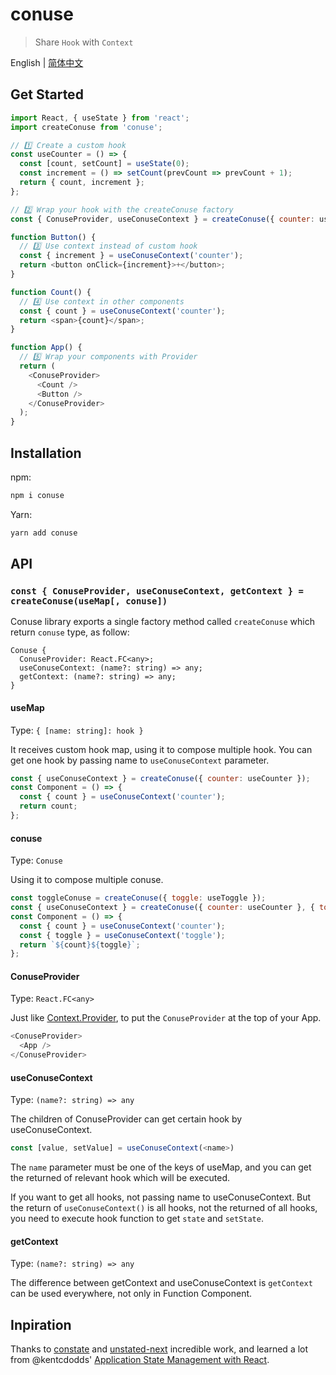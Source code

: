 # conuse

> Share `Hook` with `Context`

English | [简体中文](./README-zh.md)

## Get Started

```js
import React, { useState } from 'react';
import createConuse from 'conuse';

// 1️⃣ Create a custom hook
const useCounter = () => {
  const [count, setCount] = useState(0);
  const increment = () => setCount(prevCount => prevCount + 1);
  return { count, increment };
};

// 2️⃣ Wrap your hook with the createConuse factory
const { ConuseProvider, useConuseContext } = createConuse({ counter: useCounter });

function Button() {
  // 3️⃣ Use context instead of custom hook
  const { increment } = useConuseContext('counter');
  return <button onClick={increment}>+</button>;
}

function Count() {
  // 4️⃣ Use context in other components
  const { count } = useConuseContext('counter');
  return <span>{count}</span>;
}

function App() {
  // 5️⃣ Wrap your components with Provider
  return (
    <ConuseProvider>
      <Count />
      <Button />
    </ConuseProvider>
  );
}
```

## Installation

npm:

```sh
npm i conuse
```

Yarn:

```sh
yarn add conuse
```

## API

### `const { ConuseProvider, useConuseContext, getContext } = createConuse(useMap[, conuse])`

Conuse library exports a single factory method called `createConuse` which return `conuse` type, as follow:

```
Conuse {
  ConuseProvider: React.FC<any>;
  useConuseContext: (name?: string) => any;
  getContext: (name?: string) => any;
}
```

#### useMap

Type: `{ [name: string]: hook }`

It receives custom hook map, using it to compose multiple hook. You can get one hook by passing name to `useConuseContext` parameter.

```js
const { useConuseContext } = createConuse({ counter: useCounter });
const Component = () => {
  const { count } = useConuseContext('counter');
  return count;
};
```

#### conuse

Type: `Conuse`

Using it to compose multiple conuse.

```js
const toggleConuse = createConuse({ toggle: useToggle });
const { useConuseContext } = createConuse({ counter: useCounter }, { toggle: toggleConuse });
const Component = () => {
  const { count } = useConuseContext('counter');
  const { toggle } = useConuseContext('toggle');
  return `${count}${toggle}`;
};
```

#### ConuseProvider

Type: `React.FC<any>`

Just like [Context.Provider](https://reactjs.org/docs/context.html#contextprovider), to put the `ConuseProvider` at the top of your App.

```js
<ConuseProvider>
  <App />
</ConuseProvider>
```

#### useConuseContext

Type: `(name?: string) => any`

The children of ConuseProvider can get certain hook by useConuseContext.

```js
const [value, setValue] = useConuseContext(<name>)
```

The `name` parameter must be one of the keys of useMap, and you can get the returned of relevant hook which will be executed.

If you want to get all hooks, not passing name to useConuseContext. But the return of `useConuseContext()` is all hooks, not the
returned of all hooks, you need to execute hook function to get `state` and `setState`.

#### getContext

Type: `(name?: string) => any`

The difference between getContext and useConuseContext is `getContext` can be used everywhere, not only in Function Component.

## Inpiration

Thanks to [constate](https://github.com/diegohaz/constate) and [unstated-next](https://github.com/jamiebuilds/unstated-next) incredible work, and learned a lot from @kentcdodds' [Application State Management with React](https://kentcdodds.com/blog/application-state-management-with-react/).
